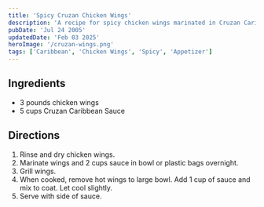 ```yaml
---
title: 'Spicy Cruzan Chicken Wings'
description: 'A recipe for spicy chicken wings marinated in Cruzan Caribbean Sauce.'
pubDate: 'Jul 24 2005'
updatedDate: 'Feb 03 2025'
heroImage: '/cruzan-wings.png'
tags: ['Caribbean', 'Chicken Wings', 'Spicy', 'Appetizer']
---
```


## Ingredients

- 3 pounds chicken wings
- 5 cups Cruzan Caribbean Sauce

## Directions

1. Rinse and dry chicken wings.
2. Marinate wings and 2 cups sauce in bowl or plastic bags overnight.
3. Grill wings.
4. When cooked, remove hot wings to large bowl. Add 1 cup of sauce and mix to coat. Let cool slightly.
5. Serve with side of sauce.
